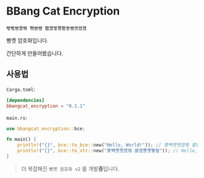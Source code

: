 # **BBang Cat Encryption**
`쀇쀇빵콌뺶 뽺빵뺑 뾂콌삫뿅뽱뽕뺑켓컜콌`


빵켓 암호화입니다.

간단하게 만들어봤습니다.

## **사용법**

`Cargo.toml`:
```toml
[dependencies]
bbangcat_encryption = "0.1.1"
```


`main.rs`:
```rust
use bbangcat_encryption::bce;

fn main() {
    println!("{}", bce::to_bce::new("Hello, World!")); // 뿢빽콋콋컜랰 쾛컜뿅콋뺗렾
    println!("{}", bce::to_str::new("뿢빽콋콋컜랰 쾛컜뿅콋뺗렾")); // Hello, World!
}
```

> 더 복잡해진 `빵켓 암호화 v2` 를 개발**중**입니다.
